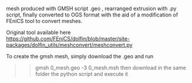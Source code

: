 
mesh produced with GMSH script .geo , rearranged extrusion with .py script, finally converted to OGS format with the aid of a modification of FEniCS tool to convert meshes.

Original tool  available here https://github.com/FEniCS/dolfin/blob/master/site-packages/dolfin_utils/meshconvert/meshconvert.py

To create the gmsh mesh, simply download the .geo and run
>> gmsh 0_mesh.geo -3 0_mesh.msh
then download in the same folder the python script and  execute it
